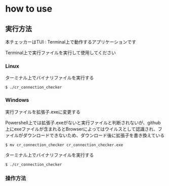 # how to use

## 実行方法

本チェッカーはTUI : Terminal上で動作するアプリケーションです

Terminal上で実行ファイルを実行して使用してください


### Linux
ターミナル上でバイナリファイルを実行する
```
$ ./cr_connection_checker
```

### Windows

実行ファイルを拡張子.exeに変更する

Powershell上では拡張子.exeがないと実行ファイルと判断されないが、github上にexeファイルが含まれるとBrowserによってはウイルスとして認識され、ファイルがダウンロードできないため、ダウンロード後に拡張子を書き換えている

```
$ mv cr_connection_checker cr_connection_checker.exe
```

ターミナル上でバイナリファイルを実行する
```
$ ./cr_connection_checker
```

### 操作方法
